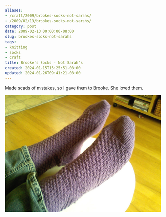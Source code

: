 ```yaml
---
aliases:
- /craft/2009/brookes-socks-not-sarahs/
- /2009/02/13/brookes-socks-not-sarahs/
category: post
date: 2009-02-13 00:00:00-08:00
slug: brookes-socks-not-sarahs
tags:
- knitting
- socks
- craft
title: Brooke's Socks - Not Sarah's
created: 2024-01-15T15:25:51-08:00
updated: 2024-01-26T09:41:21-08:00
---
```


Made scads of mistakes, so I gave them to Brooke. She loved them.

![attachments/img/2009/cover-2009-02-13.jpg](../../../attachments/img/2009/cover-2009-02-13.jpg)
